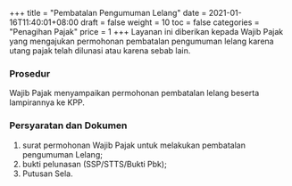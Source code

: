 +++
title = "Pembatalan Pengumuman Lelang"
date = 2021-01-16T11:40:01+08:00
draft = false
weight = 10
toc = false
categories = "Penagihan Pajak"
price = 1
+++
Layanan ini diberikan kepada Wajib Pajak yang mengajukan permohonan pembatalan pengumuman lelang karena utang pajak telah dilunasi atau karena sebab lain.

### Prosedur
Wajib Pajak menyampaikan permohonan pembatalan lelang beserta lampirannya ke KPP.

### Persyaratan dan Dokumen
1. surat permohonan Wajib Pajak untuk melakukan pembatalan pengumuman Lelang;
2. bukti pelunasan (SSP/STTS/Bukti Pbk);
3. Putusan Sela.